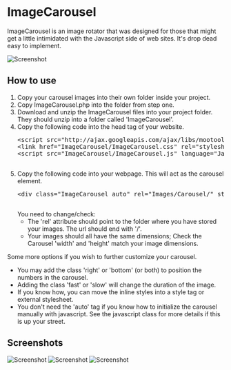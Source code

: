 ImageCarousel
===========

ImageCarousel is an image rotator that was designed for those that might get a little intimidated with the Javascript side of web sites. It's drop dead easy to implement.

![Screenshot](http://pat.cullen.co.za/project/ImageCarousel/Screenshot200x100.png)

How to use
----------

<ol>
	<li>
		Copy your carousel images into their own folder inside your project.
	</li>
	<li>
		Copy ImageCarousel.php into the folder from step one.
	</li>
	<li>
		Download and unzip the ImageCarousel files into your project folder. They should unzip into a folder called 'ImageCarousel'.
	</li>
	<li>
		Copy the following code into the head tag of your website.
		<pre name="code" class="html">
&lt;script src="http://ajax.googleapis.com/ajax/libs/mootools/1.2.4/mootools-yui-compressed.js" language="JavaScript" type="text/javascript" &gt;&lt;/script&gt;
&lt;link href="ImageCarousel/ImageCarousel.css" rel="stylesheet" type="text/css"&gt;
&lt;script src="ImageCarousel/ImageCarousel.js" language="JavaScript" type="text/javascript"&gt;&lt;/script&gt;
		</pre>
	</li>
	<li>
		Copy the following code into your webpage. This will act as the carousel element.
		<pre name="code" class="html">
&lt;div class="ImageCarousel auto" rel="Images/Carousel/" styles="width: 500px; height: 375px;"&gt;&lt;/div&gt;
		</pre>
		You need to change/check:
		<ul>
			<li>The 'rel' attribute should point to the folder where you have stored your images. The url should end with '/'.</li>
			<li>Your images should all have the same dimensions; Check the Carousel 'width' and 'height' match your image dimensions.</li>
		</ul>
	</li>
</ol>
Some more options if you wish to further customize your carousel.
<ul>
	<li>You may add the class 'right' or 'bottom' (or both) to position the numbers in the carousel.</li>
	<li>Adding the class 'fast' or 'slow' will change the duration of the image.</li>
	<li>If you know how, you can move the inline styles into a style tag or external stylesheet. </li>
	<li>You don't need the 'auto' tag if you know how to initialize the carousel manually with javascript. See the javascript class for more details if this is up your street.</li>
</ul>

Screenshots
-----------

![Screenshot](http://pat.cullen.co.za/project/ImageCarousel/Screenshot1.png)
![Screenshot](http://pat.cullen.co.za/project/ImageCarousel/Screenshot2.png)
![Screenshot](http://pat.cullen.co.za/project/ImageCarousel/Screenshot3.png)

